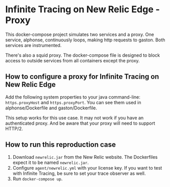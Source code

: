 # Infinite Tracing on New Relic Edge - Proxy

This docker-compose project simulates two services and a proxy. One service, alphonse, continuously loops, making http requests to gaston. Both services are instrumented.

There's also a squid proxy. The docker-compose file is designed to block access to outside services from all containers except the proxy.

## How to configure a proxy for Infinite Tracing on New Relic Edge

Add the following system properties to your java command-line: `https.proxyHost` and `https.proxyPort`. You can see them used in alphonse/Dockerfile and gaston/Dockerfile.

This setup works for this use case. It may not work if you have an authenticated proxy. And be aware that your proxy will need to support HTTP/2.

## How to run this reproduction case

1. Download `newrelic.jar` from the New Relic website. The Dockerfiles expect it to be named `newrelic.jar`.
2. Configure `agent/newrelic.yml` with your license key. If you want to test with Infinite Tracing, be sure to set your trace observer as well.
3. Run `docker-compose up`.